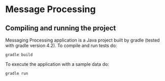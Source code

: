 # Message Processing

## Compiling and running the project

Messaging Processing application is a Java project built by gradle (tested with
gradle version 4.2). To compile and run tests do:

    gradle build
    
To execute the application with a sample data do:

    gradle run
    
